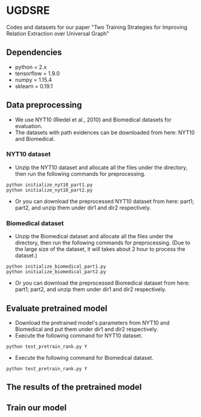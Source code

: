 # UGDSRE
Codes and datasets for our paper "Two Training Strategies for Improving Relation Extraction over Universal Graph"
## Dependencies
- python = 2.x
- tensorflow = 1.9.0
- numpy = 1.15.4
- sklearn = 0.19.1
## Data preprocessing
- We use NYT10 (Riedel et al., 2010) and Biomedical datasets for evaluation.
- The datasets with path evidences can be downloaded from here: NYT10 and Biomedical.
### NYT10 dataset
- Unzip the NYT10 dataset and allocate all the files under the directory, then run the following commands for preprocessing.
~~~
python initialize_nyt10_part1.py
python initialize_nyt10_part2.py
~~~
- Or you can download the preprocessed NYT10 dataset from here: part1; part2, and unzip them under dir1 and dir2 respectively.
### Biomedical dataset
- Unzip the Biomedical dataset and allocate all the files under the directory, then run the following commands for preprocessing. (Due to the large size of the dataset, it will takes about 2 hour to process the dataset.)
~~~
python initialize_biomedical_part1.py
python initialize_biomedical_part2.py
~~~
- Or you can download the preprocessed Biomedical dataset from here: part1; part2, and unzip them under dir1 and dir2 respectively.
## Evaluate pretrained model
- Download the pretrained model's parameters from NYT10 and Biomedical and put them under dir1 and dir2 respectively.
- Execute the following command for NYT10 dataset.
~~~
python test_pretrain_rank.py Y
~~~
- Execute the following command for Biomedical dataset.
~~~
python test_pretrain_rank.py Y
~~~
## The results of the pretrained model
## Train our model
